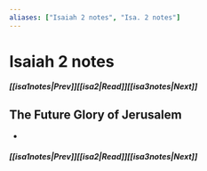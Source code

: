 ```yaml
---
aliases: ["Isaiah 2 notes", "Isa. 2 notes"]
---
```

# Isaiah 2 notes
##### <span class=arrow-left></span>[[isa1notes|Prev]]<span class=navigation-separator></span>[[isa2|Read]]<span class=navigation-separator></span>[[isa3notes|Next]]<span class=arrow-right></span>
## The Future Glory of Jerusalem
- 
##### <span class=arrow-left></span>[[isa1notes|Prev]]<span class=navigation-separator></span>[[isa2|Read]]<span class=navigation-separator></span>[[isa3notes|Next]]<span class=arrow-right></span>